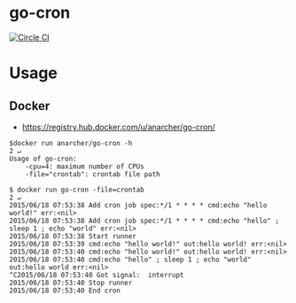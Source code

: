 # go-cron

[![Circle CI](https://circleci.com/gh/anarcher/go-cron.svg?style=svg)](https://circleci.com/gh/anarcher/go-cron)

# Usage

## Docker 

- https://registry.hub.docker.com/u/anarcher/go-cron/

```
$docker run anarcher/go-cron -h                                                                                                  2 ↵
Usage of go-cron:
    -cpu=4: maximum number of CPUs
    -file="crontab": crontab file path
```

```
$ docker run go-cron -file=crontab                                                                                                2 ↵
2015/06/18 07:53:38 Add cron job spec:*/1 * * * * cmd:echo "hello world!" err:<nil>
2015/06/18 07:53:38 Add cron job spec:*/1 * * * * cmd:echo "hello" ; sleep 1 ; echo "world" err:<nil>
2015/06/18 07:53:38 Start runner
2015/06/18 07:53:39 cmd:echo "hello world!" out:hello world! err:<nil>
2015/06/18 07:53:40 cmd:echo "hello world!" out:hello world! err:<nil>
2015/06/18 07:53:40 cmd:echo "hello" ; sleep 1 ; echo "world" out:hello world err:<nil>
^C2015/06/18 07:53:40 Got signal:  interrupt
2015/06/18 07:53:40 Stop runner
2015/06/18 07:53:40 End cron
```

